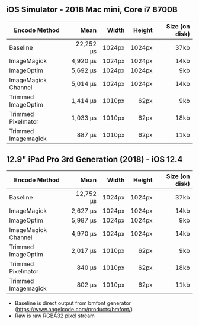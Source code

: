 ## iOS Simulator - 2018 Mac mini, Core i7 8700B

| Encode Method  | Mean | Width | Height | Size (on disk)  |
|-------------------- |------------:|-------:|-------:|------:|
| Baseline |  22,252 μs | 1024px | 1024px |  37kb |
| ImageMagick | 4,920 μs | 1024px | 1024px |  14kb |
| ImageOptim | 5,692 μs |  1024px | 1024px |   9kb |
| ImageMagick Channel |  5,014 μs | 1024px | 1024px |  14kb |
| Trimmed ImageOptim | 1,414 μs | 1010px |   62px |   9kb |
| Trimmed Pixelmator | 1,033 μs | 1010px |   62px |  18kb |
| Trimmed Imagemagick | 887 μs | 1010px |   62px |  11kb |

## 12.9" iPad Pro 3rd Generation (2018) - iOS 12.4

| Encode Method  | Mean | Width | Height | Size (on disk)  |
|-------------------- |------------:|-------:|-------:|------:|
| Baseline | 12,752 μs  | 1024px | 1024px |  37kb |
| ImageMagick | 2,627 μs  | 1024px | 1024px |  14kb |
| ImageOptim | 5,987 μs |  1024px | 1024px |   9kb |
| ImageMagick Channel | 4,970 μs  | 1024px | 1024px |  14kb |
| Trimmed ImageOptim | 2,017 μs  | 1010px |   62px |   9kb |
| Trimmed Pixelmator | 840 μs | 1010px |   62px |  18kb |
| Trimmed Imagemagick | 802 μs | 1010px |   62px |  11kb |

- Baseline is direct output from bmfont generator (https://www.angelcode.com/products/bmfont/)
- Raw is raw RGBA32 pixel stream
